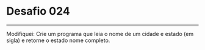 # Desafio **024**
---
Modifiquei:
Crie um programa que leia o nome de um cidade e estado (em sigla) e retorne o estado nome completo.
